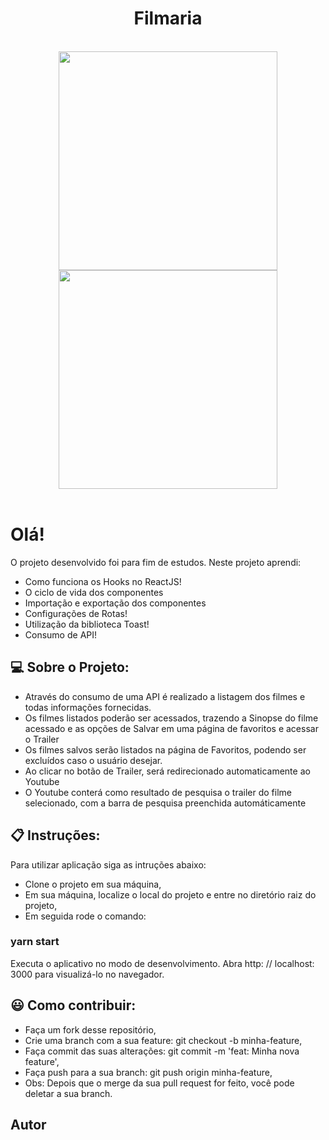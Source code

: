 
<div align="center">
  <h1>Filmaria</h1> 
</div>
</br>
<div align="center">
  <img src="https://user-images.githubusercontent.com/62814299/146662485-9f48e037-9bd0-4ecf-856a-5325fa7ab2fb.png" width="350px"/>
  <img src="https://user-images.githubusercontent.com/62814299/146662484-d9a9282c-85e4-4c38-8b92-fe7e0e1a4f3d.png" width="350px"/>
</div>
</br>

# Olá!<br/>
O projeto desenvolvido foi para fim de estudos. Neste projeto aprendi:
* Como funciona os Hooks no ReactJS!
* O ciclo de vida dos componentes
* Importação e exportação dos componentes
* Configurações de Rotas!
* Utilização da biblioteca Toast!
* Consumo de API!

## :computer: Sobre o Projeto:
* Através do consumo de uma API é realizado a listagem dos filmes e todas informações fornecidas.
* Os filmes listados poderão ser acessados, trazendo a Sinopse do filme acessado e as opções de Salvar em uma página de favoritos e acessar o Trailer
* Os filmes salvos serão listados na página de Favoritos, podendo ser excluídos caso o usuário desejar.
* Ao clicar no botão de Trailer, será redirecionado automaticamente ao Youtube
* O Youtube conterá como resultado de pesquisa o trailer do filme selecionado, com a barra de pesquisa preenchida automáticamente

## :clipboard: Instruções: 
Para utilizar aplicação siga as intruções abaixo:
* Clone o projeto em sua máquina,
* Em sua máquina, localize o local do projeto e entre no diretório raiz do projeto,
* Em seguida rode o comando:
### yarn start
Executa o aplicativo no modo de desenvolvimento.
Abra http: // localhost: 3000 para visualizá-lo no navegador.  

## :smiley: Como contribuir:
* Faça um fork desse repositório,
* Crie uma branch com a sua feature: git checkout -b minha-feature,
* Faça commit das suas alterações: git commit -m 'feat: Minha nova feature',
* Faça push para a sua branch: git push origin minha-feature,
* Obs: Depois que o merge da sua pull request for feito, você pode deletar a sua branch.

## Autor


